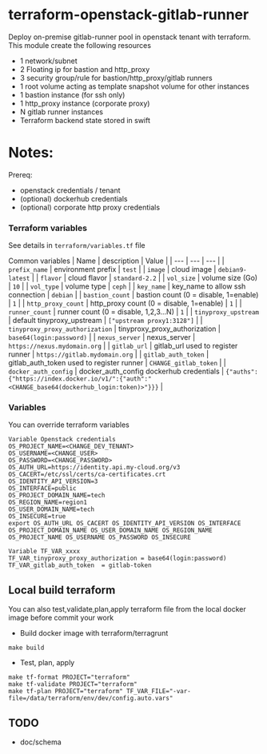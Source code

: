 # terraform-openstack-gitlab-runner

Deploy on-premise gitlab-runner pool in openstack tenant with terraform.
This module create the following resources
  * 1 network/subnet
  * 2 Floating ip for bastion and http_proxy
  * 3 security group/rule for bastion/http_proxy/gitlab runners
  * 1 root volume acting as template snapshot volume for other instances
  * 1 bastion instance (for ssh only)
  * 1 http_proxy instance (corporate proxy)
  * N gitlab runner instances
  * Terraform backend state stored in swift


# Notes:

Prereq:
  * openstack credentials / tenant
  * (optional) dockerhub credentials
  * (optional) corporate http proxy credentials

### Terraform variables
See details in `terraform/variables.tf` file

Common variables
| Name | description | Value |
| --- | --- | --- |
| `prefix_name` | environment prefix | `test` |
| `image` | cloud image | `debian9-latest` |
| `flavor` | cloud flavor | `standard-2.2` |
| `vol_size` | volume size (Go) | `10` |
| `vol_type` | volume type | `ceph` |
| `key_name` | key_name to allow ssh connection  | `debian` |
| `bastion_count` | bastion count (0 = disable, 1=enable) | `1` |
| `http_proxy_count` | http_proxy count (0 = disable, 1=enable) | `1` |
| `runner_count` | runner count (0 = disable, 1,2,3...N) | `1` |
| `tinyproxy_upstream` | default tinyproxy_upstream | `["upstream proxy1:3128"]` |
| `tinyproxy_proxy_authorization` | tinyproxy_proxy_authorization | `base64(login:password)` |
| `nexus_server` | nexus_server | `https://nexus.mydomain.org` |
| `gitlab_url` | gitlab_url used to register runner | `https://gitlab.mydomain.org` |
| `gitlab_auth_token` | gitlab_auth_token used to register runner | `CHANGE_gitlab_token` |
| `docker_auth_config` | docker_auth_config dockerhub credentials | `{"auths":{"https://index.docker.io/v1/":{"auth":"<CHANGE_base64(dockerhub_login:token)>"}}}` |

### Variables
You can override terraform variables
```
Variable Openstack credentials
OS_PROJECT_NAME=<CHANGE_DEV_TENANT>
OS_USERNAME=<CHANGE_USER>
OS_PASSWORD=<CHANGE_PASSWORD>
OS_AUTH_URL=https://identity.api.my-cloud.org/v3
OS_CACERT=/etc/ssl/certs/ca-certificates.crt
OS_IDENTITY_API_VERSION=3
OS_INTERFACE=public
OS_PROJECT_DOMAIN_NAME=tech
OS_REGION_NAME=region1
OS_USER_DOMAIN_NAME=tech
OS_INSECURE=true
export OS_AUTH_URL OS_CACERT OS_IDENTITY_API_VERSION OS_INTERFACE OS_PROJECT_DOMAIN_NAME OS_USER_DOMAIN_NAME OS_REGION_NAME OS_PROJECT_NAME OS_USERNAME OS_PASSWORD OS_INSECURE

Variable TF_VAR_xxxx
TF_VAR_tinyproxy_proxy_authorization = base64(login:password)
TF_VAR_gitlab_auth_token  = gitlab-token

```

## Local build terraform

You can also test,validate,plan,apply terraform file from the local docker image before commit your work

* Build docker image with terraform/terragrunt
```
make build
```
* Test, plan, apply
```
make tf-format PROJECT="terraform"
make tf-validate PROJECT="terraform"
make tf-plan PROJECT="terraform" TF_VAR_FILE="-var-file=/data/terraform/env/dev/config.auto.vars"
```
## TODO
* doc/schema
